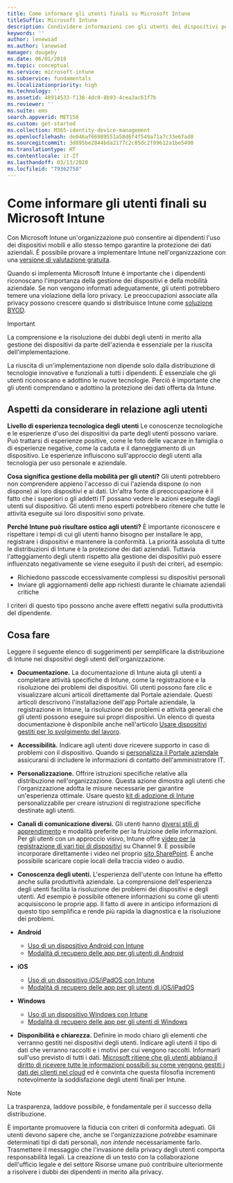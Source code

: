 ```yaml
---
title: Come informare gli utenti finali su Microsoft Intune
titleSuffix: Microsoft Intune
description: Condividere informazioni con gli utenti dei dispositivi per il successo della distribuzione di Intune.
keywords: ''
author: lenewsad
ms.author: lanewsad
manager: dougeby
ms.date: 06/01/2018
ms.topic: conceptual
ms.service: microsoft-intune
ms.subservice: fundamentals
ms.localizationpriority: high
ms.technology: ''
ms.assetid: 48914533-f138-4dc0-8b93-4cea3ac61f7b
ms.reviewer: ''
ms.suite: ems
search.appverid: MET150
ms.custom: get-started
ms.collection: M365-identity-device-management
ms.openlocfilehash: de046af66989551a58d6f4f549a71a7c33e6fad8
ms.sourcegitcommit: 3d895be2844bda2177c2c85dc2f09612a1be5490
ms.translationtype: HT
ms.contentlocale: it-IT
ms.lasthandoff: 03/13/2020
ms.locfileid: "79362758"
---
```

# <a name="how-to-educate-your-end-users-about-microsoft-intune"></a>Come informare gli utenti finali su Microsoft Intune

Con Microsoft Intune un'organizzazione può consentire ai dipendenti l'uso dei dispositivi mobili e allo stesso tempo garantire la protezione dei dati aziendali. È possibile provare a implementare Intune nell'organizzazione con una [versione di valutazione gratuita](free-trial-sign-up.md).

Quando si implementa Microsoft Intune è importante che i dipendenti riconoscano l'importanza della gestione dei dispositivi e della mobilità aziendale. Se non vengono informati adeguatamente, gli utenti potrebbero temere una violazione della loro privacy. Le preoccupazioni associate alla privacy possono crescere quando si distribuisce Intune come [soluzione BYOD](/enterprise-mobility-security/solutions/byod-design-considerations-guide).

> [!Important]
> La comprensione e la risoluzione dei dubbi degli utenti in merito alla gestione dei dispositivi da parte dell'azienda è essenziale per la riuscita dell'implementazione.

La riuscita di un'implementazione non dipende solo dalla distribuzione di tecnologie innovative e funzionali a tutti i dipendenti. È essenziale che gli utenti riconoscano e adottino le nuove tecnologie. Perciò è importante che gli utenti comprendano e adottino la protezione dei dati offerta da Intune.

## <a name="things-to-consider-about-your-users"></a>Aspetti da considerare in relazione agli utenti

__Livello di esperienza tecnologica degli utenti__ Le conoscenze tecnologiche e le esperienze d'uso dei dispositivi da parte degli utenti possono variare. Può trattarsi di esperienze positive, come le foto delle vacanze in famiglia o di esperienze negative, come la caduta e il danneggiamento di un dispositivo. Le esperienze influiscono sull'approccio degli utenti alla tecnologia per uso personale e aziendale.

__Cosa significa gestione della mobilità per gli utenti?__ Gli utenti potrebbero non comprendere appieno l'accesso di cui l'azienda dispone (o non dispone) ai loro dispositivi e ai dati. Un'altra fonte di preoccupazione è il fatto che i superiori o gli addetti IT possano vedere le azioni eseguite dagli utenti sul dispositivo. Gli utenti meno esperti potrebbero ritenere che tutte le attività eseguite sui loro dispositivi sono private.

__Perché Intune può risultare ostico agli utenti?__  È importante riconoscere e rispettare i tempi di cui gli utenti hanno bisogno per installare le app, registrare i dispositivi e mantenere la conformità. La priorità assoluta di tutte le distribuzioni di Intune è la protezione dei dati aziendali. Tuttavia l'atteggiamento degli utenti rispetto alla gestione dei dispositivi può essere influenzato negativamente se viene eseguito il push dei criteri, ad esempio:  

- Richiedono passcode eccessivamente complessi su dispositivi personali
- Inviare gli aggiornamenti delle app richiesti durante le chiamate aziendali critiche  

I criteri di questo tipo possono anche avere effetti negativi sulla produttività del dipendente.

## <a name="things-you-should-do"></a>Cosa fare

Leggere il seguente elenco di suggerimenti per semplificare la distribuzione di Intune nei dispositivi degli utenti dell'organizzazione.

* __Documentazione.__ La documentazione di Intune aiuta gli utenti a completare attività specifiche di Intune, come la registrazione e la risoluzione dei problemi dei dispositivi. Gli utenti possono fare clic e visualizzare alcuni articoli direttamente dal Portale aziendale. Questi articoli descrivono l'installazione dell'app Portale aziendale, la registrazione in Intune, la risoluzione dei problemi e attività generali che gli utenti possono eseguire sui propri dispositivi. Un elenco di questa documentazione è disponibile anche nell'articolo [Usare dispositivi gestiti per lo svolgimento del lavoro](../user-help/use-managed-devices-to-get-work-done.md).

* __Accessibilità.__ Indicare agli utenti dove ricevere supporto in caso di problemi con il dispositivo. Quando si [personalizza il Portale aziendale](../apps/company-portal-app.md) assicurarsi di includere le informazioni di contatto dell'amministratore IT.

* __Personalizzazione.__ Offrire istruzioni specifiche relative alla distribuzione nell'organizzazione. Questa azione dimostra agli utenti che l'organizzazione adotta le misure necessarie per garantire un'esperienza ottimale. Usare questo [kit di adozione di Intune](https://aka.ms/IntuneAdoptionKit) personalizzabile per creare istruzioni di registrazione specifiche destinate agli utenti.

* __Canali di comunicazione diversi.__ Gli utenti hanno [diversi stili di apprendimento](https://www.umassd.edu/dss/resources/faculty--staff/how-to-teach-and-accommodate/how-to-accommodate-different-learning-styles/) e modalità preferite per la fruizione delle informazioni. Per gli utenti con un approccio visivo, Intune offre [video per la registrazione di vari tipi di dispositivi](https://channel9.msdn.com/Series/IntuneEnrollment) su Channel 9. È possibile incorporare direttamente i video nel proprio [sito SharePoint](https://support.office.com/article/Embed-a-video-from-Office-365-Video-59e19984-c34e-4be8-889b-f6fa93910581). È anche possibile scaricare copie locali della traccia video o audio.

* __Conoscenza degli utenti.__ L'esperienza dell'utente con Intune ha effetto anche sulla produttività aziendale. La comprensione dell'esperienza degli utenti facilita la risoluzione dei problemi dei dispositivi e degli utenti. Ad esempio è possibile ottenere informazioni su come gli utenti acquisiscono le proprie app. Il fatto di avere in anticipo informazioni di questo tipo semplifica e rende più rapida la diagnostica e la risoluzione dei problemi.

* **Android**
  * [Uso di un dispositivo Android con Intune](../user-help/why-enroll-android-device.md)
  * [Modalità di recupero delle app per gli utenti di Android](end-user-apps-android.md)

* **iOS**
  * [Uso di un dispositivo iOS/iPadOS con Intune](../user-help/using-your-ios-device-with-intune.md)
  * [Modalità di recupero delle app per gli utenti di iOS/iPadOS](end-user-apps-ios.md)

* **Windows**
  * [Uso di un dispositivo Windows con Intune](../user-help/using-your-windows-device-with-intune.md)
  * [Modalità di recupero delle app per gli utenti di Windows](end-user-apps-windows.md)

* __Disponibilità e chiarezza.__ Definire in modo chiaro gli elementi che verranno gestiti nei dispositivi degli utenti. Indicare agli utenti il tipo di dati che verranno raccolti e i motivi per cui vengono raccolti. Informarli sull'uso previsto di tutti i dati. [Microsoft ritiene che gli utenti abbiano il diritto di ricevere tutte le informazioni possibili su come vengono gestiti i dati dei clienti nel cloud](https://www.microsoft.com/trustcenter/about/transparency) ed è convinta che questa filosofia incrementi notevolmente la soddisfazione degli utenti finali per Intune.

> [!Note]
> La trasparenza, laddove possibile, è fondamentale per il successo della distribuzione.

È importante promuovere la fiducia con criteri di conformità adeguati. Gli utenti devono sapere che, anche se l'organizzazione *potrebbe* esaminare determinati tipi di dati personali, *non intende* necessariamente farlo. Trasmettere il messaggio che l'invasione della privacy degli utenti comporta responsabilità legali. La creazione di un testo con la collaborazione dell'ufficio legale e del settore Risorse umane può contribuire ulteriormente a risolvere i dubbi dei dipendenti in merito alla privacy.
